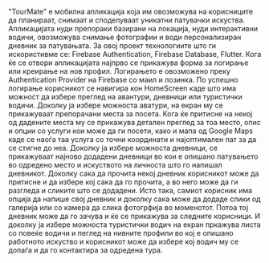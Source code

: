"TourMate" е мобилна апликација која им овозможува на корисниците да планираат, снимаат и споделуваат 
уникатни патувачки искуства. Апликацијата нуди препораки базирани на локација, нуди интерактивни водичи, 
овозможува снимање фотографии и води персонализиран дневник за патувањата.
За овој проект технологиите што ги искористивме се: Firebase Authentication, Firebase Database, Flutter.
Кога ќе се отвори апликацијата најпрво се прикажува форма за логирање или креирање на нов профил. Логирањето е
овозможено преку Authentication Provider на Firebase со маил и лозинка. По успешно логирање корисникот се навигира
кон HomeScreen каде што има можност да избере преглед на авантури, дневници или туристички водичи. Доколку ја избере можноста
аватури, на екран му се прикажуваат препорачани места за посета. Кога ќе притисне на некој од дадените места му се прикажува
детален преглед за тоа место, опис и опции со услуги кои може да ги посети, како и мапа  од Google Maps каде се наоѓа 
таа услуга со точни координати и најоптимален пат за да се стигне до неа.
Доколку ја избере можноста дневници, се прикажуваат најново додадени дневници во кои е опишано патувањето 
во одредено место и искуството на личноста што го напишал дневникот. Доколку сака да прочита некој дневник
корисникот може да притисне и да избере кој сака да го прочита, а во него може да ги разгледа и сликите што се додадени.
Исто така, самиот корисник има опција да напише свој дневник и доколку сака може да додаде слики од галерија или со камера
да слика фотогрфија во моменотот. Потоа тој дневник може  да го зачува и ќе се прикажува за следните корисници.
И доколку ја избере можноста туристички водич на екран пркажува листа со повеќе водичи и пеглед на нивните 
профили во кој е опишано работното искуство и корисникот може да избере кој водич му се допаѓа и да го контактира за 
одредена тура.
